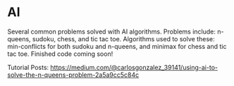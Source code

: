 # AI
Several common problems solved with AI algorithms. Problems include: n-queens, sudoku, chess, and tic tac toe. 
Algorithms used to solve these: min-conflicts for both sudoku and n-queens, and minimax for chess and tic tac toe. Finished code coming soon!

Tutorial Posts:
https://medium.com/@carlosgonzalez_39141/using-ai-to-solve-the-n-queens-problem-2a5a9cc5c84c

